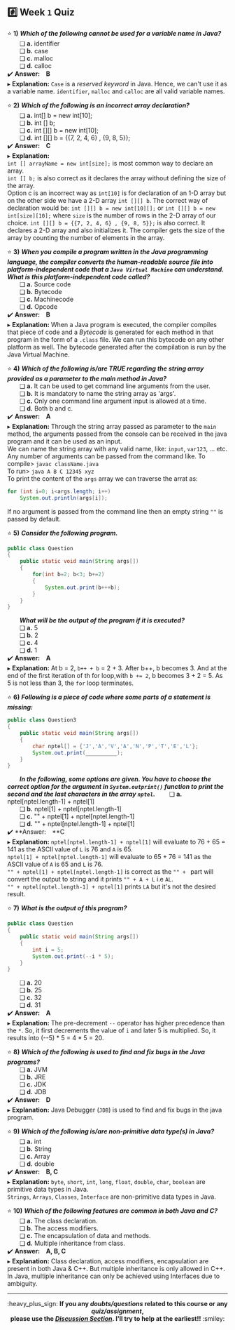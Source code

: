 ## :hash: Week `1` Quiz

⭐ **1)** ***Which of the following cannot be used for a variable name in Java?***<br>
&emsp;&emsp;❑ **a.**  identifier<br>
&emsp;&emsp;❑ **b.**  case<br>
&emsp;&emsp;❑ **c.**  malloc<br>
&emsp;&emsp;❑ **d.**  calloc<br>
✔️ **Answer:&emsp;B**<br>
▸ **Explanation:** `Case` is a _reserved keyword_ in Java. Hence, we can't use it as a variable name. `identifier`, `malloc` and `calloc` are all valid variable names.<br>

⭐ **2)** ***Which of the following is an incorrect array declaration?***<br>
&emsp;&emsp;❑ **a.**  int[] b = new int[10];<br>
&emsp;&emsp;❑ **b.**  int [] b;<br>
&emsp;&emsp;❑ **c.**  int [][] b = new int[10];<br>
&emsp;&emsp;❑ **d.**  int [][] b = {{7, 2, 4, 6} , {9, 8, 5}};<br>
✔️ **Answer:&emsp;C**<br>
▸ **Explanation:**<br> `int [] arrayName = new int[size];` is most common way to declare an array.<br>
`int [] b;` is also correct as it declares the array without defining the size of the array.<br>
Option c is an incorrect way as `int[10]` is for declaration of an 1-D array but on the other side we have a 2-D array `int [][] b`. The correct way of declaration would be: `int [][] b = new int[10][];` or `int [][] b = new int[size][10];` where `size` is the number of rows in the 2-D array of our choice.
`int [][] b = {{7, 2, 4, 6} , {9, 8, 5}};` is also correct. It declares a 2-D array and also initializes it. The compiler gets the size of the array by counting the  number of elements in the array.

⭐ **3)** ***When you compile a program written in the Java programming language, the compiler converts the human-readable source file into platform-independent code that a `Java Virtual Machine` can understand. What is this platform-independent code called?***<br>
&emsp;&emsp;❑ **a.**  Source code<br>
&emsp;&emsp;❑ **b.**  Bytecode<br>
&emsp;&emsp;❑ **c.**  Machinecode<br>
&emsp;&emsp;❑ **d.**  Opcode<br>
✔️ **Answer:&emsp;B**<br>
▸ **Explanation:** When a Java program is executed, the compiler compiles that piece of code and a _Bytecode_ is generated for each method in that program in the form of a `.class` file. We can run this bytecode on any other platform as well. The bytecode generated after the compilation is run by the Java Virtual Machine.<br>

⭐ **4)** ***Which of the following is/are TRUE regarding the string array provided as a parameter to the main method in Java?***<br>
&emsp;&emsp;❑ **a.**  It can be used to get command line arguments from the user.<br>
&emsp;&emsp;❑ **b.**  It is mandatory to name the string array as 'args'.<br>
&emsp;&emsp;❑ **c.**  Only one command line argument input is allowed at a time.<br>
&emsp;&emsp;❑ **d.**  Both b and c.<br>
✔️ **Answer:&emsp;A**<br>
▸ **Explanation:** Through the string array passed as parameter to the `main` method, the arguments passed from the console can be received in the java program and it can be used as an input.<br>
We can name the string array with any valid name, like: `input`, `var123`, ... etc.<br>
Any number of arguments can be passed from the command like.
To compile> `javac className.java`<br>
To run> `java A B C 12345 xyz`<br>
To print the content of the `args` array we can traverse the arrat as:<br>
```java
for (int i=0; i<args.length; i++)
    System.out.println(args[i]);
```
If no argument is passed from the command line then an empty string `""` is passed by default.<br>

⭐ **5)** ***Consider the following program.***<br>
```java
public class Question
{
    public static void main(String args[])
    {
        for(int b=2; b<3; b+=2)
        {
            System.out.print(b+++b);
        }
    }
}
```
&emsp;&emsp;***What will be the output of the program if it is executed?***<br>
&emsp;&emsp;❑ **a.**  5<br>
&emsp;&emsp;❑ **b.**  2<br>
&emsp;&emsp;❑ **c.**  4<br>
&emsp;&emsp;❑ **d.**  1<br>
✔️ **Answer:&emsp;A**<br>
▸ **Explanation:** At b = 2, `b++ + b` = 2 + 3. After b++, b becomes 3. And at the end of the first iteration of th for loop,with `b += 2`, b becomes 3 + 2 = 5. As 5 is not less than 3, the `for` loop terminates.<br>

⭐ **6)** ***Following is a piece of code where some parts of a statement is missing:***<br>
```java
public class Question3
{
    public static void main(String args[])
    {
        char nptel[] = {'J','A','V','A','N','P','T','E','L'};
        System.out.print(__________);
    }
}
```
&emsp;&emsp;***In the following, some options are given. You have to choose the correct option for the argument in `System.outprint()` function to print the second and the last characters in the array `nptel`.***
&emsp;&emsp;❑ **a.**  nptel[nptel.length-1] + nptel[1]<br>
&emsp;&emsp;❑ **b.**  nptel[1] + nptel[nptel.length-1]<br>
&emsp;&emsp;❑ **c.**  "" + nptel[1] + nptel[nptel.length-1]<br>
&emsp;&emsp;❑ **d.**  "" + nptel[nptel.length-1] + nptel[1]<br>
✔️ **Answer:&emsp;**C<br>
▸ **Explanation:** `nptel[nptel.length-1] + nptel[1]` will evaluate to 76 + 65 = 141 as the ASCII value of `L` is 76 and `A` is 65.<br>
`nptel[1] + nptel[nptel.length-1]` will evaluate to 65 + 76 = 141 as the ASCII value of `A` is 65 and `L` is 76.<br>
`"" + nptel[1] + nptel[nptel.length-1]` is correct as the `"" + ` part will convert the output to string and it prints `"" + A + L` i.e `AL`.<br>
`"" + nptel[nptel.length-1] + nptel[1]` prints `LA` but it's not the desired result.<br>

⭐ **7)** ***What is the output of this program?***<br>
```java
public class Question
{
    public static void main(String args[])
    {
        int i = 5;
        System.out.print(--i * 5);
    }
}
```
&emsp;&emsp;❑ **a.**  20<br>
&emsp;&emsp;❑ **b.**  25<br>
&emsp;&emsp;❑ **c.**  32<br>
&emsp;&emsp;❑ **d.**  31<br>
✔️ **Answer:&emsp;A**<br>
▸ **Explanation:** The pre-decrement `--` operator has higher precedence than the `*`. So, it first decrements the value of `i` and later 5 is multiplied. So, it results into (--5) * 5 = 4 * 5 = 20.<br>

⭐ **8)** ***Which of the following is used to find and fix bugs in the Java programs?***<br>
&emsp;&emsp;❑ **a.**  JVM<br>
&emsp;&emsp;❑ **b.**  JRE<br>
&emsp;&emsp;❑ **c.**  JDK<br>
&emsp;&emsp;❑ **d.**  JDB<br>
✔️ **Answer:&emsp;D**<br>
▸ **Explanation:** Java Debugger (`JDB`) is used to find and fix bugs in the java program.<br>

⭐ **9)** ***Which of the following is/are non-primitive data type(s) in Java?***<br>
&emsp;&emsp;❑ **a.**  int<br>
&emsp;&emsp;❑ **b.**  String<br>
&emsp;&emsp;❑ **c.**  Array<br>
&emsp;&emsp;❑ **d.**  double<br>
✔️ **Answer:&emsp;B, C**<br>
▸ **Explanation:** `byte`, `short`, `int`, `long`, `float`, `double`, `char`, `boolean` are primitive data types in Java.<br>
`Strings`, `Arrays`, `Classes`, `Interface` are non-primitive data types in Java.<br>

⭐ **10)** ***Which of the following features are common in both Java and C?***<br>
&emsp;&emsp;❑ **a.**  The class declaration.<br>
&emsp;&emsp;❑ **b.**  The access modifiers.<br>
&emsp;&emsp;❑ **c.**  The encapsulation of data and methods.<br>
&emsp;&emsp;❑ **d.**  Multiple inheritance from class.<br>
✔️ **Answer:&emsp;A, B, C**<br>
▸ **Explanation:** Class declaration, access modifiers, encapsulation are present in both Java & C++. But multiple inheritance is only allowed in C++. In Java, multiple inheritance can only be achieved using Interfaces due to ambiguity.<br>

---
<p align="center">:heavy_plus_sign: <b>If you any <i>doubts/questions</i> related to this course or any <i>quiz/assignment</i>, <br>
please use the <a href="https://github.com/guru-shreyansh/NPTEL-Programming-in-Java/discussions"><i>Discussion Section</i></a>. 
I'll try to help at the earliest!!</b> :smiley:</p>
